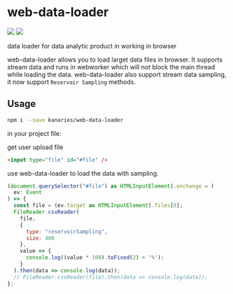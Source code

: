 # web-data-loader
![](https://img.shields.io/github/license/kanaries/web-data-loader?color=%23FF7575)
![](https://img.shields.io/npm/v/@kanaries/web-data-loader?color=5BE7C6)

data loader for data analytic product in working in browser

web-data-loader allows you to load larget data files in browser. It supports stream data and runs in webworker which will not block the main thread while loading the data. web-data-loader also support stream data sampling, it now support `Reservoir Sampling` methods.

## Usage
```bash
npm i --save kanaries/web-data-loader
```

in your project file:

get user upload file
```html
<input type="file" id="#file" />
```

use web-data-loader to load the data with sampling.
```js
(document.querySelector("#file") as HTMLInputElement).onchange = (
  ev: Event
) => {
  const file = (ev.target as HTMLInputElement).files[0];
  FileReader.csvReader(
    file,
    {
      type: "reservoirSampling",
      size: 400
    },
    value => {
      console.log((value * 100).toFixed(2) + '%');
    }
  ).then(data => console.log(data));
  // FileReader.csvReader(file).then(data => console.log(data));
};

```